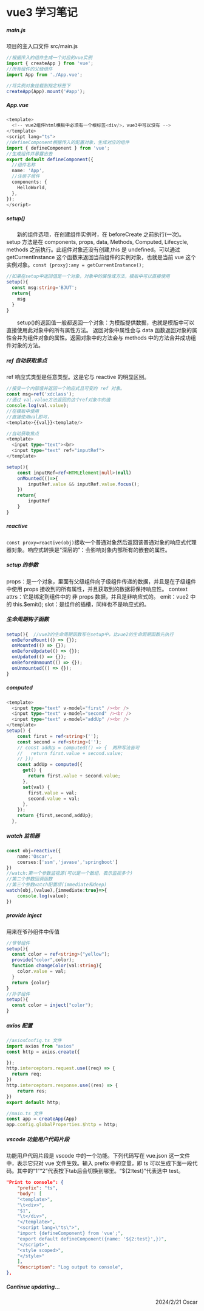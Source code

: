 # vue3 学习笔记

##### main.js

项目的主入口文件 src/main.js

```ts
//根据传入的组件生成一个对应的vue实例
import { createApp } from 'vue';
//所有组件的父级组件
import App from './App.vue';

//将实例对象挂载到指定标签下
createApp(App).mount('#app');
```

##### App.vue

```ts
<template>
  <!-- vue2组件html模板中必须有一个根标签<div/>，vue3中可以没有 -->
</template>
<script lang="ts">
//defineComponent根据传入的配置对象，生成对应的组件
import { defineComponent } from 'vue';
//生成组件并暴露出去
export default defineComponent({
  //组件名称
  name: 'App',
  //注册子组件
  components: {
    HelloWorld,
  },
});
</script>
```

##### setup()

&emsp;&emsp;新的组件选项，在创建组件实例时，在 beforeCreate 之前执行(一次)。setup 方法是在 components, props, data, Methods, Computed, Lifecycle, methods 之前执行。此组件对象还没有创建,this 是 undefined。可以通过 getCurrentInstance 这个函数来返回当前组件的实例对象，也就是当前 vue 这个实例对象。`const {proxy}:any = getCurrentInstance();`

```ts
//如果在setup中返回值是一个对象，对象中的属性或方法，模版中可以直接使用
setup(){
  const msg:string='BJUT';
  return{
    msg
  }
}
```

&emsp;&emsp;setup()的返回值一般都返回一个对象：为模版提供数据，也就是模版中可以直接使用此对象中的所有属性方法。
返回对象中属性会与 data 函数返回对象的属性合并为组件对象的属性。返回对象中的方法会与 methods 中的方法合并成功组件对象的方法。

##### ref 自动获取焦点

ref 响应式类型是任意类型。这是它与 reactive 的明显区别。

```ts
//接受一个内部值并返回一个响应式且可变的 ref 对象。
const msg=ref('xdclass');
//通过 val.value方法返回的这个ref对象中的值
console.log(val.value);
//在模版中使用
//直接使用val即可，
<template>{{val}}<template/>
```

```ts
//自动获取焦点
<template>
  <input type="text"><br>
  <input type="text" ref="inputRef">
</template>

setup(){
    const inputRef=ref<HTMLElement|null>(null)
    onMounted(()=>{
        inputRef.value && inputRef.value.focus();
    })
    return{
        inputRef
    }
}
```

##### reactive

`const proxy=reactive(obj)`接收一个普通对象然后返回该普通对象的响应式代理器对象。
​ 响应式转换是“深层的”：会影响对象内部所有的嵌套的属性。

##### setup 的参数

props：是一个对象，里面有父级组件向子级组件传递的数据，并且是在子级组件中使用 props 接收到的所有属性，并且获取到的数据将保持响应性。
context
attrs：它是绑定到组件中的 非 props 数据，并且是非响应式的。
emit：vue2 中的 this.$emit();
slot：是组件的插槽，同样也不是响应式的。

##### 生命周期钩子函数

```ts
setup(){  //vue3的生命周期函数写在setup中，比vue2的生命周期函数先执行
  onBeforeMount(() => {});
  onMounted(() => {});
  onBeforeUpdate(() => {});
  onUpdated(() => {});
  onBeforeUnmount(() => {});
  onUnmounted(() => {});
}
```

##### computed

```ts
<template>
  <input type="text" v-model="first" /><br />
  <input type="text" v-model="second" /><br />
  <input type="text" v-model="addUp" /><br />
</template>
setup() {
    const first = ref<string>('');
    const second = ref<string>('');
    // const addUp = computed(() => {  两种写法皆可
    //   return first.value + second.value;
    // });
    const addUp = computed({
      get() {
        return first.value + second.value;
      },
      set(val) {
        first.value = val;
        second.value = val;
      },
    });
    return {first,second,addUp};
  },
```

##### watch 监视器

```ts
const obj=reactive({
    name:'Oscar',
    courses:['ssm','javase','springboot']
})
//watch:第一个参数监视源(可以是一个数组，表示监视多个)
//第二个参数回调函数
//第三个参数watch配置项(immediate和deep)
watch(obj,(value),{immediate:true}=>{
    console.log(value);
})
```

##### provide inject

用来在爷孙组件中传值

```ts
//爷爷组件
setup(){
  const color = ref<string>("yellow");
  provide("color",color);
  function changeColor(val:string){
    color.value = val;
  }
  return {color}
}
//孙子组件
setup(){
  const color = inject("color");
}
```

##### axios 配置
```ts
//axiosConfig.ts 文件
import axios from "axios"
const http = axios.create({

});
http.interceptors.request.use((req) => {
  return req;
})
http.interceptors.response.use((res) => {
    return res;
})
export default http;
```
```ts
//main.ts 文件
const app = createApp(App)
app.config.globalProperties.$http = http;
```

##### vscode 功能用户代码片段

功能用户代码片段是 vscode 中的一个功能。下列代码写在 vue.json 这一文件中，表示它只对 vue 文件生效。输入 prefix 中的变量，即 ts 可以生成下面一段代码。其中的“$1”“$2”代表按下tab后会切换到哪里。“${2:test}”代表选中 test。

```json
"Print to console": {
    "prefix": "ts",
    "body": [
    "<template>",
    "\t<div>",
    "$1",
    "\t</div>",
    "</template>",
    "<script lang=\"ts\">",
    "import {defineComponent} from 'vue';",
    "export default defineComponent({name: '${2:test}',})",
    "</script>",
    "<style scoped>",
    "</style>"
    ],
    "description": "Log output to console",
},
```

##### Continue updating...

<div style="text-align:right;">2024/2/21 Oscar</div>
